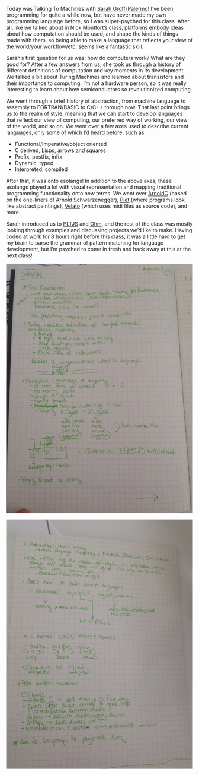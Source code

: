 Today was Talking To Machines with [Sarah Groff-Palermo](http://www.sarahgp.com/)! I’ve been programming for quite a while now, but have never made my own programming language before, so I was super-psyched for this class. After all, like we talked about in Nick Montfort’s class, platforms embody ideas about how computation should be used, and shape the kinds of things made with them, so being able to make a language that reflects your view of the world/your workflow/etc. seems like a fantastic skill.

Sarah’s first question for us was: how do computers work? What are they good for? After a few answers from us, she took us through a history of different definitions of computation and key moments in its development. We talked a bit about Turing Machines and learned about transistors and their importance to computing. I’m not a hardware person, so it was really interesting to learn about how semiconductors so revolutionized computing.

We went through a brief history of abstraction, from machine language to assembly to FORTRAN/BASIC to C/C++ through now. That last point brings us to the realm of style, meaning that we can start to develop languages that reflect our view of computing, our preferred way of working, our view of the world, and so on. We went over a few axes used to describe current languages, only some of which I’d heard before, such as:

* Functional/imperative/object oriented
* C derived, Lisps, arrows and squares
* Prefix, postfix, infix
* Dynamic, typed
* Interpreted, compiled

After that, it was onto esolangs! In addition to the above axes, these esolangs played a lot with visual representation and mapping traditional programming functionality onto new terms. We went over [ArnoldC](https://github.com/lhartikk/ArnoldC) (based on the one-liners of Arnold Schwarzenegger), [Piet](http://www.dangermouse.net/esoteric/piet.html) (where programs look like abstract paintings), [Velato](http://esolangs.org/wiki/velato) (which uses midi files as source code), and more.

Sarah introduced us to [PLTJS](https://github.com/nasser/pltjs) and [Ohm](https://github.com/cdglabs/ohm), and the rest of the class was mostly looking through examples and discussing projects we’d like to make. Having coded at work for 8 hours right before this class, it was a little hard to get my brain to parse the grammar of pattern matching for language development, but I’m psyched to come in fresh and hack away at this at the next class!

![notes1](images/IMG_3843.JPG)

![notes1](images/IMG_3844.JPG)
